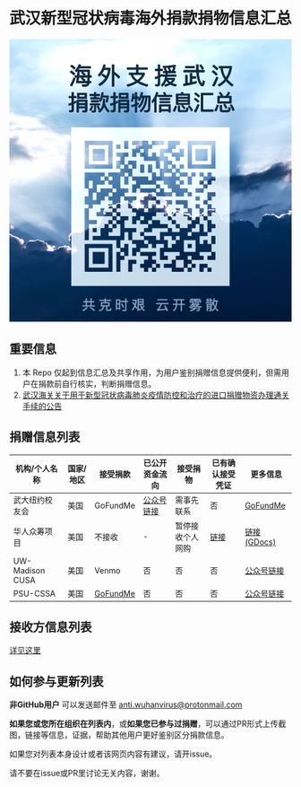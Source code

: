 # 武汉新型冠状病毒海外捐款捐物信息汇总

![QR](img/QR.jfif)

## 重要信息
1. 本 Repo 仅起到信息汇总及共享作用，为用户鉴别捐赠信息提供便利，但需用户在捐款前自行核实，判断捐赠信息。
2. [武汉海关关于用于新型冠状病毒肺炎疫情防控和治疗的进口捐赠物资办理通关手续的公告](http://www.customs.gov.cn/wuhan_customs/506378/506379/2851956/index.html)

## 捐赠信息列表

|机构/个人名称|国家/地区|接受捐款|已公开资金流向|接受捐物|已有确认接受凭证|更多信息|
|----|----|----|----|----|----|----|
|武大纽约校友会|美国|GoFundMe|[公众号链接](https://mp.weixin.qq.com/s?__biz=MzA5MDk3Njk2OA==&mid=2649469379&idx=1&sn=40bfa90c19a267a5b92c7c3de6ffd63f&chksm=881c7664bf6bff7202d70939f437fdb5f6d598ab30fe157d4c1147293c7ccb25d417fc0d394d&mpshare=1&scene=1&srcid=&sharer_sharetime=1579928522941&sharer_shareid=c282b90b765c4d4e8683eca427a40b39&exportkey=A%2BR%2BfkAbwNAIOzbcHXQFl9Q%3D&pass_ticket=n9CznTPe9B50HPQNOY8BNU33C%2FkqyOkx8qUeWQBsLUY%3D#rd)|需事先联系|否|[GoFundMe](https://www.gofundme.com/f/help-wuhan-fight-through-coronavirus?from=timeline)|
|华人众筹项目|美国|不接收|-|暂停接收个人网购|[链接](https://www.jianshu.com/p/44279607f25c)|[链接(GDocs)](https://docs.google.com/document/d/10ajFNh3_sTtyeWdgYP9HHnLH97kkH4w63O5l6Ip7sq0/mobilebasic?from=groupmessage&isappinstalled=0)|
|UW-Madison CUSA|美国|Venmo|否|否|否|[公众号链接](https://mp.weixin.qq.com/s?__biz=MjM5NjE3NTg4MQ==&mid=2649157328&idx=1&sn=9944f7cb0dcade00a525cae94c72503d&chksm=beff07b689888ea0d87171be6496e96ae93f1d5aeae7de639dac3d867bc5ae38855a15680222&mpshare=1&scene=1&srcid=&sharer_sharetime=1579914306615&sharer_shareid=c282b90b765c4d4e8683eca427a40b39&exportkey=AxxcthDE%2FafVp%2BcA1v3Lnp0%3D&pass_ticket=n9CznTPe9B50HPQNOY8BNU33C%2FkqyOkx8qUeWQBsLUY%3D#rd)|
|PSU-CSSA|美国|[GoFundMe](https://www.gofundme.com/f/8uk8e-psu-cssa-benefiting-wuhan?utm_medium=copy_link&utm_source=customer&utm_campaign=p_lico+share-sheet)|否|否|否|[公众号链接](https://mp.weixin.qq.com/s?__biz=Mzg4MTIyMTc5Ng==&mid=2247494219&idx=1&sn=ad620422c1f971ba9ad830f299547a2f&chksm=cf6be380f81c6a96ee28896fe87ecf7b81ed8812ad90149c741bc330c0dad978dab9a280b26f&mpshare=1&scene=1&srcid=&sharer_sharetime=1579923179147&sharer_shareid=880d1f29270eff0018433f83b04f8696&exportkey=A7cPBVafQPCiXh2SoaJh2u4%3D&pass_ticket=n9CznTPe9B50HPQNOY8BNU33C%2FkqyOkx8qUeWQBsLUY%3D#rd)|

## 接收方信息列表
[详见这里](recipient.md)

## 如何参与更新列表
**非GitHub用户** 可以发送邮件至 anti.wuhanvirus@protonmail.com

**如果您或您所在组织在列表内**，或**如果您已参与过捐赠**，可以通过PR形式上传截图，链接等信息，证据，帮助其他用户更好鉴别区分捐款信息。

如果您对列表本身设计或者该网页内容有建议，请开issue。

请不要在issue或PR里讨论无关内容，谢谢。

